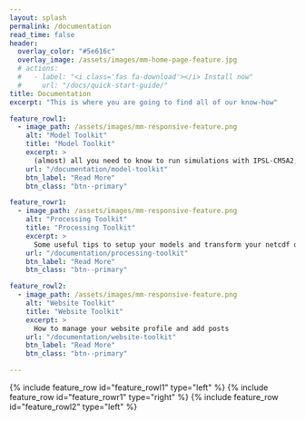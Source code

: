 ```yaml
---
layout: splash
permalink: /documentation
read_time: false
header:
  overlay_color: "#5e616c"
  overlay_image: /assets/images/mm-home-page-feature.jpg
  # actions:
  #   - label: "<i class='fas fa-download'></i> Install now"
  #     url: "/docs/quick-start-guide/"
title: Documentation
excerpt: "This is where you are going to find all of our know-how"

feature_rowl1:
  - image_path: /assets/images/mm-responsive-feature.png
    alt: "Model Toolkit"
    title: "Model Toolkit"
    excerpt: >
      (almost) all you need to know to run simulations with IPSL-CM5A2, LMDz, PISCES and ORCHIDEE models, especially for paleo-conditions and boundary conditions design
    url: "/documentation/model-toolkit"
    btn_label: "Read More"
    btn_class: "btn--primary"

feature_rowr1:
  - image_path: /assets/images/mm-responsive-feature.png
    alt: "Processing Toolkit"
    title: "Processing Toolkit"
    excerpt: >
      Some useful tips to setup your models and transform your netcdf outputs, visualize, display and share your results
    url: "/documentation/processing-toolkit"
    btn_label: "Read More"
    btn_class: "btn--primary"

feature_rowl2:
  - image_path: /assets/images/mm-responsive-feature.png
    alt: "Website Toolkit"
    title: "Website Toolkit"
    excerpt: >
      How to manage your website profile and add posts
    url: "/documentation/website-toolkit"
    btn_label: "Read More"
    btn_class: "btn--primary"

---
```


{% include feature_row id="feature_rowl1" type="left" %}
{% include feature_row id="feature_rowr1" type="right" %}
{% include feature_row id="feature_rowl2" type="left" %}